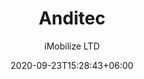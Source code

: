 ---
title: "Anditec
"
date: 2020-09-23T15:28:43+06:00
draft: false
country: "Colombia
"
description: "Anditec was founded in 1974 and represents some of the most recognized, advanced technology equipment manufacturers in the world.  With technical support from international suppliers, Anditec has been involved for over 25 years in the implementation of large scale projects for the most successful industries in the market for snacks, confectionery, chocolate, biscuits, pastry and process, freezing and packing of fruits and vegetables within the food sector. Similarly with capital goods other participated in the public sector hydropower generation and the steel sector."
author: "iMobilize LTD"
# images: ["images/blog/branding-for-profit-book.jpg"]
keywords: ""
logo: "images/1.jpg"
address: "Carrera 7 No. 70A ­ 21 Of.1201
Bogota
Colombia"
contact: "Alvaro Tuta Díaz, Managing Director
"
email: "alvarotuta@anditec.com.co
"
Phone:  "+57 12117843
"
Fax: "+57 13254351
​​​​​​​"
Website:  "anditec.com.co​​​​​"
---